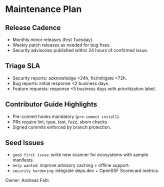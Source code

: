 # Maintenance Plan

## Release Cadence
- Monthly minor releases (first Tuesday).
- Weekly patch releases as needed for bug fixes.
- Security advisories published within 24 hours of confirmed issue.

## Triage SLA
- Security reports: acknowledge <24h, fix/mitigate <72h.
- Bug reports: initial response <2 business days.
- Feature requests: response <5 business days with prioritization label.

## Contributor Guide Highlights
- Pre-commit hooks mandatory (`pre-commit install`).
- PRs require lint, type, test, fuzz, sbom checks.
- Signed commits enforced by branch protection.

## Seed Issues
- `good first issue`: write new scanner for ecosystems with sample manifests.
- `help wanted`: improve advisory caching + offline support.
- `security hardening`: integrate deps.dev + OpenSSF Scorecard metrics.

Owner: Andreas Fahl.

